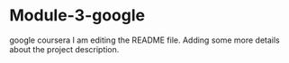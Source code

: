 # Module-3-google
google coursera
I am editing the README file. Adding some more details about the project description.
